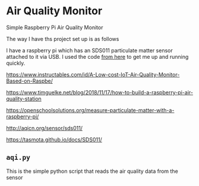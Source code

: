 # Air Quality Monitor

Simple Raspberry Pi Air Quality Monitor

The way I have ths project set up is as follows

I have a raspberry pi which has an SDS011 particulate matter sensor attached to it via USB. I used the code 
[from here](https://github.com/zefanja/aqi)
 to get me up and running quickly.

https://www.instructables.com/id/A-Low-cost-IoT-Air-Quality-Monitor-Based-on-Raspbe/

https://www.timguelke.net/blog/2018/11/17/how-to-build-a-raspberry-pi-air-quality-station

https://openschoolsolutions.org/measure-particulate-matter-with-a-raspberry-pi/


http://aqicn.org/sensor/sds011/

https://tasmota.github.io/docs/SDS011/


## `aqi.py`
This is the simple python script that reads the air quality data from the sensor

